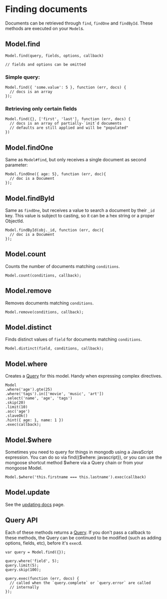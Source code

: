 
Finding documents
=================

Documents can be retrieved through `find`, `findOne` and `findById`. These
methods are executed on your `Model`s.

## Model.find

    Model.find(query, fields, options, callback)

    // fields and options can be omitted

### Simple query:

    Model.find({ 'some.value': 5 }, function (err, docs) {
      // docs is an array
    });

### Retrieving only certain fields

    Model.find({}, ['first', 'last'], function (err, docs) {
      // docs is an array of partially-`init`d documents
      // defaults are still applied and will be "populated"
    })

## Model.findOne

Same as `Model#find`, but only receives a single document as second parameter:

    Model.findOne({ age: 5}, function (err, doc){
      // doc is a Document
    });

## Model.findById

Same as `findOne`, but receives a value to search a document by their `_id`
key. This value is subject to casting, so it can be a hex string or a proper ObjectId.

    Model.findById(obj._id, function (err, doc){
      // doc is a Document
    });

## Model.count

Counts the number of documents matching `conditions`.

    Model.count(conditions, callback);

## Model.remove

Removes documents matching `conditions`.

    Model.remove(conditions, callback);

## Model.distinct

Finds distinct values of `field` for documents matching `conditions`.

    Model.distinct(field, conditions, callback);

## Model.where

Creates a [Query](/docs/query.html) for this model. Handy when expressing complex directives.

    Model
    .where('age').gte(25)
    .where('tags').in(['movie', 'music', 'art'])
    .select('name', 'age', 'tags')
    .skip(20)
    .limit(10)
    .asc('age')
    .slaveOk()
    .hint({ age: 1, name: 1 })
    .exec(callback);

## Model.$where

Sometimes you need to query for things in mongodb using a JavaScript expression. You can do so via find({$where: javascript}), or you can use the mongoose shortcut method $where via a Query chain or from your mongoose Model.

    Model.$where('this.firstname === this.lastname').exec(callback)

## Model.update

See the [updating docs](/docs/updating-documents.html) page.

## Query API

Each of these methods returns a [Query](/docs/query.html). If you don't pass a callback to these methods, the Query can be continued to be modified (such as adding options, fields, etc), before it's `exec`d.

    var query = Model.find({});

    query.where('field', 5);
    query.limit(5);
    query.skip(100);

    query.exec(function (err, docs) {
      // called when the `query.complete` or `query.error` are called
      // internally
    });
